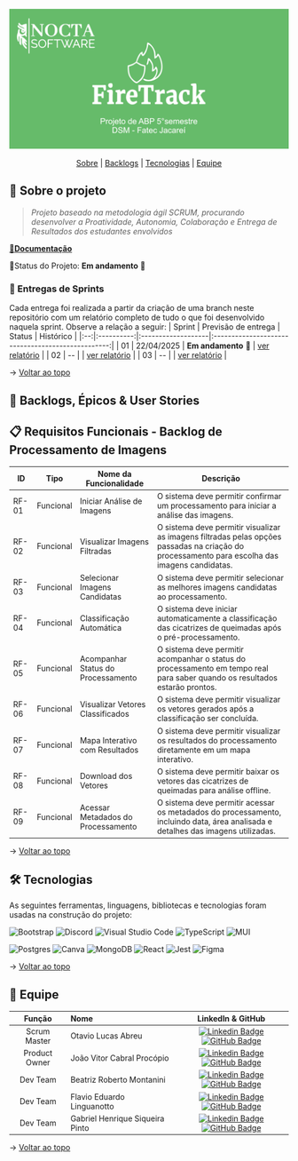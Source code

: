 <span id="topo">
<div align="center">
    
![banner](https://github.com/noctagroup/firetrack/blob/Doc/img/bannerabp.png)

</div>
    
<p align="center">
    <a href="#sobre">Sobre</a>  |  
    <a href="#backlogs">Backlogs</a>  |  
    <a href="#tecnologias">Tecnologias</a>  |  
    <a href="#equipe">Equipe</a>
</p>    
    
<span id="sobre">
    
## 📑 Sobre o projeto




> _Projeto baseado na metodologia ágil SCRUM, procurando desenvolver a Proatividade, Autonomia, Colaboração e Entrega de Resultados dos estudantes envolvidos_
    

<a href="">📌<strong>Documentação</strong></a>   

📌Status do Projeto: **Em andamento** 🚧

### 🏁 Entregas de Sprints
Cada entrega foi realizada a partir da criação de uma branch neste repositório com um relatório completo de tudo o que foi desenvolvido naquela sprint. Observe a relação a seguir:
| Sprint | Previsão de entrega | Status           | Histórico |
|:--:|:----------:|:-------------------|:-------------------------------------------------:|
| 01 | 22/04/2025 | **Em andamento** 🚧    |  [ver relatório](https://github.com/noctagroup/firetrack/tree/Sprint01) |
| 02 | -- |     | [ver relatório]() | 
| 03 | -- |  |  [ver relatório]() |


→ [Voltar ao topo](#topo)

<span id="backlogs">

## 🎯 Backlogs, Épicos & User Stories

## 📋 Requisitos Funcionais - Backlog de Processamento de Imagens

| ID     | Tipo       | Nome da Funcionalidade                 | Descrição                                                                                                                                              |
|--------|------------|----------------------------------------|---------------------------------------------------------------------------------------------------------------------------------------------------------|
| RF-01  | Funcional  | Iniciar Análise de Imagens             | O sistema deve permitir confirmar um processamento para iniciar a análise das imagens.                                                                 |
| RF-02  | Funcional  | Visualizar Imagens Filtradas           | O sistema deve permitir visualizar as imagens filtradas pelas opções passadas na criação do processamento para escolha das imagens candidatas.         |
| RF-03  | Funcional  | Selecionar Imagens Candidatas          | O sistema deve permitir selecionar as melhores imagens candidatas ao processamento.                                                                    |
| RF-04  | Funcional  | Classificação Automática               | O sistema deve iniciar automaticamente a classificação das cicatrizes de queimadas após o pré-processamento.                                           |
| RF-05  | Funcional  | Acompanhar Status do Processamento     | O sistema deve permitir acompanhar o status do processamento em tempo real para saber quando os resultados estarão prontos.                            |
| RF-06  | Funcional  | Visualizar Vetores Classificados       | O sistema deve permitir visualizar os vetores gerados após a classificação ser concluída.                                                              |
| RF-07  | Funcional  | Mapa Interativo com Resultados         | O sistema deve permitir visualizar os resultados do processamento diretamente em um mapa interativo.                                                   |
| RF-08  | Funcional  | Download dos Vetores                   | O sistema deve permitir baixar os vetores das cicatrizes de queimadas para análise offline.                                                             |
| RF-09  | Funcional  | Acessar Metadados do Processamento     | O sistema deve permitir acessar os metadados do processamento, incluindo data, área analisada e detalhes das imagens utilizadas.                       |



→ [Voltar ao topo](#topo)
    
<span id="tecnologias">

## 🛠️ Tecnologias

As seguintes ferramentas, linguagens, bibliotecas e tecnologias foram usadas na construção do projeto:


![Bootstrap](https://img.shields.io/badge/bootstrap-%238511FA.svg?style=for-the-badge&logo=bootstrap&logoColor=white)
![Discord](https://img.shields.io/badge/Discord-%235865F2.svg?style=for-the-badge&logo=discord&logoColor=white)
![Visual Studio Code](https://img.shields.io/badge/Visual%20Studio%20Code-0078d7.svg?style=for-the-badge&logo=visual-studio-code&logoColor=white)
![TypeScript](https://img.shields.io/badge/typescript-%23007ACC.svg?style=for-the-badge&logo=typescript&logoColor=white)
![MUI](https://img.shields.io/badge/MUI-%230081CB.svg?style=for-the-badge&logo=mui&logoColor=white)

![Postgres](https://img.shields.io/badge/postgres-%23316192.svg?style=for-the-badge&logo=postgresql&logoColor=white)
![Canva](https://img.shields.io/badge/Canva-%2300C4CC.svg?style=for-the-badge&logo=Canva&logoColor=white)
![MongoDB](https://img.shields.io/badge/MongoDB-%234ea94b.svg?style=for-the-badge&logo=mongodb&logoColor=white)
![React](https://img.shields.io/badge/react-%2320232a.svg?style=for-the-badge&logo=react&logoColor=%2361DAFB)
![Jest](https://img.shields.io/badge/-jest-%23C21325?style=for-the-badge&logo=jest&logoColor=white)
![Figma](https://img.shields.io/badge/figma-%23F24E1E.svg?style=for-the-badge&logo=figma&logoColor=white)


→ [Voltar ao topo](#topo)

<span id="equipe">

 ## 👥 Equipe  
    
|    Função     | Nome                                  |                                                                                                                                                      LinkedIn & GitHub                                                                                                                                                      |
| :-----------: | :------------------------------------ | :-------------------------------------------------------------------------------------------------------------------------------------------------------------------------------------------------------------------------------------------------------------------------------------------------------------------------: |
|  Scrum Master   | Otavio Lucas Abreu  |  [![Linkedin Badge](https://img.shields.io/badge/Linkedin-blue?style=flat-square&logo=Linkedin&logoColor=white)](https://www.linkedin.com/in/o-abreu/) [![GitHub Badge](https://img.shields.io/badge/GitHub-111217?style=flat-square&logo=github&logoColor=white)](https://github.com/otavioabreu27)|            |
|  Product Owner  | João Vitor Cabral Procópio |      [![Linkedin Badge](https://img.shields.io/badge/Linkedin-blue?style=flat-square&logo=Linkedin&logoColor=white)](https://linkedin.com/in/joao-procopio) [![GitHub Badge](https://img.shields.io/badge/GitHub-111217?style=flat-square&logo=github&logoColor=white)](https://github.com/joaoprocopio)      |
|  Dev Team   | Beatriz Roberto Montanini  |           [![Linkedin Badge](https://img.shields.io/badge/Linkedin-blue?style=flat-square&logo=Linkedin&logoColor=white)](https://www.linkedin.com/in/beatriz-montanini-b69b451b9/) [![GitHub Badge](https://img.shields.io/badge/GitHub-111217?style=flat-square&logo=github&logoColor=white)](https://github.com/BiaMontanini)   
|  Dev Team  | Flavio Eduardo Linguanotto |      [![Linkedin Badge](https://img.shields.io/badge/Linkedin-blue?style=flat-square&logo=Linkedin&logoColor=white)](https://www.linkedin.com/in/flavio-linguanotto-b587361a4/) [![GitHub Badge](https://img.shields.io/badge/GitHub-111217?style=flat-square&logo=github&logoColor=white)](https://github.com/linguanotto)      |
|  Dev Team  | Gabriel Henrique Siqueira Pinto |      [![Linkedin Badge](https://img.shields.io/badge/Linkedin-blue?style=flat-square&logo=Linkedin&logoColor=white)](https://www.linkedin.com/in/gabriel-siqueira-54b535279/) [![GitHub Badge](https://img.shields.io/badge/GitHub-111217?style=flat-square&logo=github&logoColor=white)](https://github.com/gaSiqueira)      |

    
→ [Voltar ao topo](#topo)
